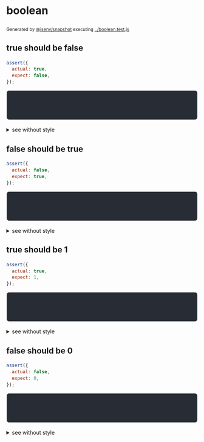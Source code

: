 # boolean

<sub>
  Generated by <a href="https://github.com/jsenv/core/tree/main/packages/independent/snapshot">@jsenv/snapshot</a> executing <a href="../boolean.test.js">../boolean.test.js</a>
</sub>

## true should be false

```js
assert({
  actual: true,
  expect: false,
});
```

![img](boolean/true_should_be_false/throw.svg)

<details>
  <summary>see without style</summary>

```console
AssertionError: actual and expect are different

actual: true
expect: false
```

</details>


## false should be true

```js
assert({
  actual: false,
  expect: true,
});
```

![img](boolean/false_should_be_true/throw.svg)

<details>
  <summary>see without style</summary>

```console
AssertionError: actual and expect are different

actual: false
expect: true
```

</details>


## true should be 1

```js
assert({
  actual: true,
  expect: 1,
});
```

![img](boolean/true_should_be_1/throw.svg)

<details>
  <summary>see without style</summary>

```console
AssertionError: actual and expect are different

actual: true
expect: 1
```

</details>


## false should be 0

```js
assert({
  actual: false,
  expect: 0,
});
```

![img](boolean/false_should_be_0/throw.svg)

<details>
  <summary>see without style</summary>

```console
AssertionError: actual and expect are different

actual: false
expect: 0
```

</details>

